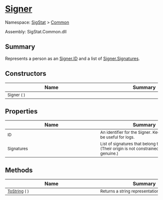 # [Signer](./Signer.md)

Namespace: [SigStat]() > [Common](./README.md)

Assembly: SigStat.Common.dll

## Summary
Represents a person as an [Signer.ID](https://github.com/hargitomi97/sigstat/blob/master/docs/md/SigStat/Common/Signer.md) and a list of [Signer.Signatures](https://github.com/hargitomi97/sigstat/blob/master/docs/md/SigStat/Common/Signer.md).

## Constructors

| Name | Summary | 
| --- | --- | 
| <sub>Signer (  )</sub><div style="width: 290px"> | <sub></sub><div style="width: 290px"> | <br>


## Properties

| Name | Summary | 
| --- | --- | 
| <sub>ID</sub><div style="width: 290px"> | <sub>An identifier for the Signer. Keep it unique to be useful for logs.</sub><div style="width: 290px"> | <br>
| <sub>Signatures</sub><div style="width: 290px"> | <sub>List of signatures that belong to the signer.  (Their origin is not constrained to be genuine.)</sub><div style="width: 290px"> | <br>


## Methods

| Name | Summary | 
| --- | --- | 
| <sub>[ToString](./Methods/Signer-100663452.md) (  )</sub><div style="width: 290px"> | <sub>Returns a string representation of a Signer</sub><div style="width: 290px"> | <br>


